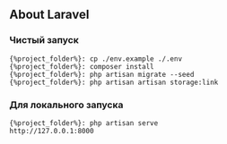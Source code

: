 ## About Laravel

### Чистый запуск
```
{%project_folder%}: cp ./env.example ./.env
{%project_folder%}: composer install
{%project_folder%}: php artisan migrate --seed
{%project_folder%}: php artisan artisan storage:link
```

### Для локального запуска
```
{%project_folder%}: php artisan serve
http://127.0.0.1:8000
```
